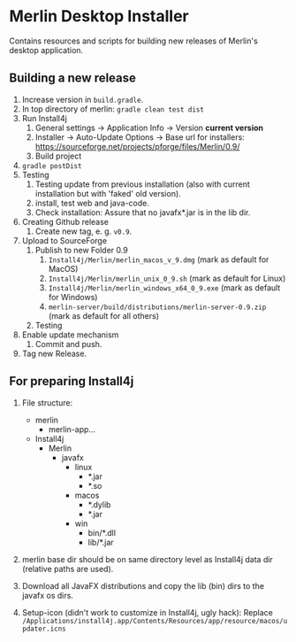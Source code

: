 # Merlin Desktop Installer

Contains resources and scripts for building new releases of Merlin's desktop application.

## Building a new release
1. Increase version in `build.gradle`.
2. In top directory of merlin: `gradle clean test dist`
3. Run Install4j
   1. General settings -> Application Info -> Version __current version__
   2. Installer -> Auto-Update Options -> Base url for installers: https://sourceforge.net/projects/pforge/files/Merlin/0.9/
   3. Build project
4. `gradle postDist`
5. Testing
   1. Testing update from previous installation (also with current installation but with 'faked' old version).
   2. install, test web and java-code.
   3. Check installation: Assure that no javafx*.jar is in the lib dir.
6. Creating Github release
   1. Create new tag, e. g. `v0.9`.
7. Upload to SourceForge
   1. Publish to new Folder 0.9
      1. `Install4j/Merlin/merlin_macos_v_9.dmg` (mark as default for MacOS)
      2. `Install4j/Merlin/merlin_unix_0_9.sh` (mark as default for Linux)
      3. `Install4j/Merlin/merlin_windows_x64_0_9.exe` (mark as default for Windows)
      4. `merlin-server/build/distributions/merlin-server-0.9.zip` (mark as default for all others)
   2. Testing
8. Enable update mechanism
   1. Commit and push.
9. Tag new Release.


## For preparing Install4j
1. File structure:
   - merlin
     - merlin-app...
   - Install4j
     - Merlin
       - javafx
         - linux
           - *.jar
           - *.so
         - macos
           - *.dylib
           - *.jar
         - win
           - bin/*.dll
           - lib/*.jar
       
2. merlin base dir should be on same directory level as Install4j data dir (relative paths are used).
3. Download all JavaFX distributions and copy the lib (bin) dirs to the javafx os dirs.
4. Setup-icon (didn't work to customize in Install4j, ugly hack):
   Replace ```/Applications/install4j.app/Contents/Resources/app/resource/macos/updater.icns```